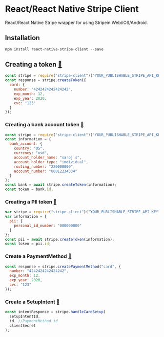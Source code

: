 # React/React Native Stripe Client

React/React Native Stripe wrapper for using Stripein Web/iOS/Android.

## Installation

```javascript
npm install react-native-stripe-client --save
```

## Creating a token [:link:](https://stripe.com/docs/api/tokens/create_card)

```javascript
const stripe = require("stripe-client")("YOUR_PUBLISHABLE_STRIPE_API_KEY");
const response = stripe.createToken({
  card: {
    number: "4242424242424242",
    exp_month: 12,
    exp_year: 2020,
    cvc: "123"
  }
});
```

### Creating a bank account token [:link:](https://stripe.com/docs/api/tokens/create_bank_account)

```javascript
const stripe = require("stripe-client")("YOUR_PUBLISHABLE_STRIPE_API_KEY");
const information = {
  bank_account: {
    country: "US",
    currency: "usd",
    account_holder_name: "saroj s",
    account_holder_type: "individual",
    routing_number: "220000000",
    account_number: "00012234334"
  }
};
const bank = await stripe.createToken(information);
const token = bank.id;
```

### Creating a PII token [:link:](https://stripe.com/docs/api/tokens/create_pii)

```javascript
var stripe = require("stripe-client")("YOUR_PUBLISHABLE_STRIPE_API_KEY");
var information = {
  pii: {
    personal_id_number: "000000000"
  }
};
const pii = await stripe.createToken(information);
const token = pii.id;
```

### Create a PaymentMethod [:link:](https://stripe.com/docs/api/payment_methods/create)

```javascript
const response = stripe.createPaymentMethod("card", {
  number: "4242424242424242",
  exp_month: 12,
  exp_year: 2020,
  cvc: "123"
});
```

### Create a SetupIntent [:link:](https://stripe.com/docs/api/setup_intents/create)

```javascript
const intentResponse = stripe.handleCardSetup(
  setupIntentId,
  id, //PaymentMethod id
  clientSecret
);
```
